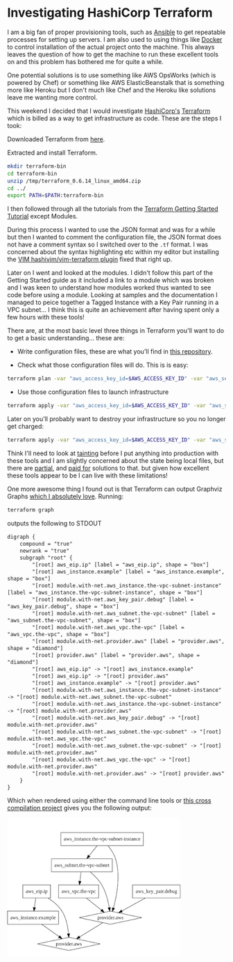 # Investigating HashiCorp Terraform



I am a big fan of proper provisioning tools, such as [Ansible](https://www.ansible.com/) to get repeatable processes for setting up servers. I am also used to using things like [Docker](https://www.docker.com/) to control installation of the actual project onto the machine. This always leaves the question of how to get the machine to run these excellent tools on and this problem has bothered me for quite a while.

One potential solutions is to use something like AWS OpsWorks (which is powered by Chef) or something like AWS ElasticBeanstalk that is something more like Heroku but I don't much like Chef and the Heroku like solutions leave me wanting more control.

This weekend I decided that I would investigate [HashiCorp's](https://www.hashicorp.com/) [Terraform](https://www.terraform.io/) which is billed as a way to get infrastructure as code. These are the steps I took:

Downloaded Terraform from [here](https://releases.hashicorp.com/terraform/0.6.14/terraform_0.6.14_linux_amd64.zip).

Extracted and install Terraform.

```bash
mkdir terraform-bin
cd terraform-bin
unzip /tmp/terraform_0.6.14_linux_amd64.zip
cd ../
export PATH=$PATH:terraform-bin
```

I then followed through all the tutorials from the [Terraform Getting Started Tutorial](https://www.terraform.io/intro/getting-started/install.html) except Modules.

During this process I wanted to use the JSON format and was for a while but then I wanted to comment the configuration file, the JSON format does not have a comment syntax so I switched over to the `.tf` format. I was concerned about the syntax highlighting etc within my editor but installing the [VIM hashivim/vim-terraform plugin](https://github.com/hashivim/vim-terraform) fixed that right up.

Later on I went and looked at the modules. I didn't follow this part of the Getting Started guide as it included a link to a module which was broken and I was keen to understand how modules worked thus wanted to see code before using a module. Looking at samples and the documentation I managed to peice together a Tagged Instance with a Key Pair running in a VPC subnet... I think this is quite an achievement after having spent only a few hours with these tools!

There are, at the most basic level three things in Terraform you'll want to do to get a basic understanding... these are:

- Write configuration files, these are what you'll find in [this repository](https://github.com/forbesmyester/hashicorp-terraform-getting-started).

- Check what those configuration files will do. This is is easy:


```bash
terraform plan -var "aws_access_key_id=$AWS_ACCESS_KEY_ID" -var "aws_secret_access_key=$AWS_SECRET_ACCESS_KEY"
```

- Use those configuration files to launch infrastructure

```bash
terraform apply -var "aws_access_key_id=$AWS_ACCESS_KEY_ID" -var "aws_secret_access_key=$AWS_SECRET_ACCESS_KEY"
```

Later on you'll probably want to destroy your infrastructure so you no longer get charged:

```bash
terraform apply -var "aws_access_key_id=$AWS_ACCESS_KEY_ID" -var "aws_secret_access_key=$AWS_SECRET_ACCESS_KEY"
```

Think I'll need to look at [tainting](https://www.terraform.io/docs/commands/taint.html) before I put anything into production with these tools and I am slightly concerned about the state being local files, but there are [partial](https://www.terraform.io/docs/commands/remote.html), and [paid for](https://www.hashicorp.com/atlas.html) solutions to that. but given how excellent these tools appear to be I can live with these limitations!

One more awesome thing I found out is that Terraform can output Graphviz Graphs [which I absolutely love](http://keyboardwritescode.blogspot.co.uk/2015/07/weekend-project-db-diayaml.html). Running:

```bash
terraform graph
```

outputs the following to STDOUT

```
digraph {
    compound = "true"
    newrank = "true"
    subgraph "root" {
        "[root] aws_eip.ip" [label = "aws_eip.ip", shape = "box"]
        "[root] aws_instance.example" [label = "aws_instance.example", shape = "box"]
        "[root] module.with-net.aws_instance.the-vpc-subnet-instance" [label = "aws_instance.the-vpc-subnet-instance", shape = "box"]
        "[root] module.with-net.aws_key_pair.debug" [label = "aws_key_pair.debug", shape = "box"]
        "[root] module.with-net.aws_subnet.the-vpc-subnet" [label = "aws_subnet.the-vpc-subnet", shape = "box"]
        "[root] module.with-net.aws_vpc.the-vpc" [label = "aws_vpc.the-vpc", shape = "box"]
        "[root] module.with-net.provider.aws" [label = "provider.aws", shape = "diamond"]
        "[root] provider.aws" [label = "provider.aws", shape = "diamond"]
        "[root] aws_eip.ip" -> "[root] aws_instance.example"
        "[root] aws_eip.ip" -> "[root] provider.aws"
        "[root] aws_instance.example" -> "[root] provider.aws"
        "[root] module.with-net.aws_instance.the-vpc-subnet-instance" -> "[root] module.with-net.aws_subnet.the-vpc-subnet"
        "[root] module.with-net.aws_instance.the-vpc-subnet-instance" -> "[root] module.with-net.provider.aws"
        "[root] module.with-net.aws_key_pair.debug" -> "[root] module.with-net.provider.aws"
        "[root] module.with-net.aws_subnet.the-vpc-subnet" -> "[root] module.with-net.aws_vpc.the-vpc"
        "[root] module.with-net.aws_subnet.the-vpc-subnet" -> "[root] module.with-net.provider.aws"
        "[root] module.with-net.aws_vpc.the-vpc" -> "[root] module.with-net.provider.aws"
        "[root] module.with-net.provider.aws" -> "[root] provider.aws"
    }
}
```

Which when rendered using either the command line tools or [this cross compilation project](http://mdaines.github.io/viz.js/) gives you the following output:

![](/content-assets/2016-04-17-investigating-hashicorp-terraform/graph.png)

